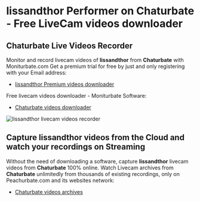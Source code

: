 # lissandthor Performer on Chaturbate - Free LiveCam videos downloader

## Chaturbate Live Videos Recorder

Monitor and record livecam videos of **lissandthor** from **Chaturbate** with Moniturbate.com
Get a premium trial for free by just and only registering with your Email address:
* [lissandthor Premium videos downloader](https://moniturbate.com/request-demo-licence-key.html)

Free livecam videos downloader - Moniturbate Software:
* [Chaturbate videos downloader](https://moniturbate.com/moniturbate-download-software.html)

![lissandthor livecam videos recorder](https://peachurnet.com/templates/moniturbate-software.png)


## Capture lissandthor videos from the Cloud and watch your recordings on Streaming

Without the need of downloading a software, capture **lissandthor** livecam videos from **Chaturbate** 100% online.
Watch Livecam archives from **Chaturbate** unlimitedly from thousands of existing recordings, only on Peachurbate.com and its websites network:
* [Chaturbate videos archives](https://peachurnet.com/)